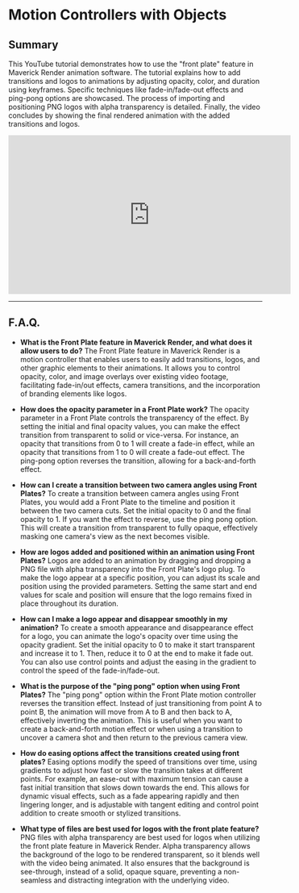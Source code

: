 # Motion Controllers with Objects

## Summary

This YouTube tutorial demonstrates how to use the "front plate" feature in Maverick Render animation software. The tutorial explains how to add transitions and logos to animations by adjusting opacity, color, and duration using keyframes. Specific techniques like fade-in/fade-out effects and ping-pong options are showcased. The process of importing and positioning PNG logos with alpha transparency is detailed. Finally, the video concludes by showing the final rendered animation with the added transitions and logos.

<iframe width="560" height="315" src="https://www.youtube.com/embed/PY94bcV5lSI?si=L4AEjFsPOHuyNRAM" title="YouTube video player" frameborder="0" allow="accelerometer; autoplay; clipboard-write; encrypted-media; gyroscope; picture-in-picture; web-share" referrerpolicy="strict-origin-when-cross-origin" allowfullscreen></iframe>

---

## F.A.Q.

- **What is the Front Plate feature in Maverick Render, and what does it allow users to do?**
The Front Plate feature in Maverick Render is a motion controller that enables users to easily add transitions, logos, and other graphic elements to their animations. It allows you to control opacity, color, and image overlays over existing video footage, facilitating fade-in/out effects, camera transitions, and the incorporation of branding elements like logos.

- **How does the opacity parameter in a Front Plate work?**
The opacity parameter in a Front Plate controls the transparency of the effect. By setting the initial and final opacity values, you can make the effect transition from transparent to solid or vice-versa. For instance, an opacity that transitions from 0 to 1 will create a fade-in effect, while an opacity that transitions from 1 to 0 will create a fade-out effect. The ping-pong option reverses the transition, allowing for a back-and-forth effect.

- **How can I create a transition between two camera angles using Front Plates?**
To create a transition between camera angles using Front Plates, you would add a Front Plate to the timeline and position it between the two camera cuts. Set the initial opacity to 0 and the final opacity to 1. If you want the effect to reverse, use the ping pong option. This will create a transition from transparent to fully opaque, effectively masking one camera's view as the next becomes visible.

- **How are logos added and positioned within an animation using Front Plates?**
Logos are added to an animation by dragging and dropping a PNG file with alpha transparency into the Front Plate's logo plug. To make the logo appear at a specific position, you can adjust its scale and position using the provided parameters. Setting the same start and end values for scale and position will ensure that the logo remains fixed in place throughout its duration.

- **How can I make a logo appear and disappear smoothly in my animation?**
To create a smooth appearance and disappearance effect for a logo, you can animate the logo's opacity over time using the opacity gradient. Set the initial opacity to 0 to make it start transparent and increase it to 1. Then, reduce it to 0 at the end to make it fade out. You can also use control points and adjust the easing in the gradient to control the speed of the fade-in/fade-out.

- **What is the purpose of the "ping pong" option when using Front Plates?**
The "ping pong" option within the Front Plate motion controller reverses the transition effect. Instead of just transitioning from point A to point B, the animation will move from A to B and then back to A, effectively inverting the animation. This is useful when you want to create a back-and-forth motion effect or when using a transition to uncover a camera shot and then return to the previous camera view.

- **How do easing options affect the transitions created using front plates?**
Easing options modify the speed of transitions over time, using gradients to adjust how fast or slow the transition takes at different points. For example, an ease-out with maximum tension can cause a fast initial transition that slows down towards the end. This allows for dynamic visual effects, such as a fade appearing rapidly and then lingering longer, and is adjustable with tangent editing and control point addition to create smooth or stylized transitions.

- **What type of files are best used for logos with the front plate feature?**
PNG files with alpha transparency are best used for logos when utilizing the front plate feature in Maverick Render. Alpha transparency allows the background of the logo to be rendered transparent, so it blends well with the video being animated. It also ensures that the background is see-through, instead of a solid, opaque square, preventing a non-seamless and distracting integration with the underlying video.
